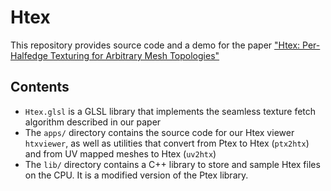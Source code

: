 # Htex

This repository provides source code and a demo for the paper ["Htex: Per-Halfedge Texturing for Arbitrary Mesh Topologies"](https://arxiv.org/abs/2207.05618)

## Contents

- `Htex.glsl` is a GLSL library that implements the seamless texture fetch algorithm described in our paper
- The `apps/` directory contains the source code for our Htex viewer `htxviewer`, as well as utilities that convert from Ptex to Htex (`ptx2htx`) and from UV mapped meshes to Htex (`uv2htx`)
- The `lib/` directory contains a C++ library to store and sample Htex files on the CPU. It is a modified version of the Ptex library.